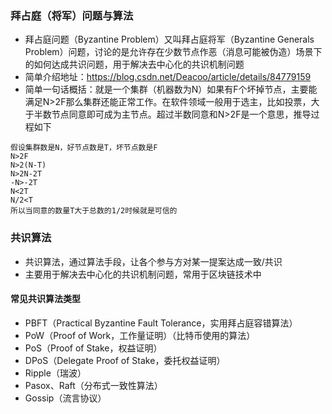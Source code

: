 ### 拜占庭（将军）问题与算法

- 拜占庭问题（Byzantine Problem）又叫拜占庭将军（Byzantine Generals Problem）问题，讨论的是允许存在少数节点作恶（消息可能被伪造）场景下的如何达成共识问题，用于解决去中心化的共识机制问题
- 简单介绍地址：https://blog.csdn.net/Deacoo/article/details/84779159
- 简单一句话概括：就是一个集群（机器数为N）如果有F个坏掉节点，主要能满足N>2F那么集群还能正常工作。在软件领域一般用于选主，比如投票，大于半数节点同意即可成为主节点。超过半数同意和N>2F是一个意思，推导过程如下

```
假设集群数是N，好节点数是T，坏节点数是F
N>2F
N>2(N-T)
N>2N-2T
-N>-2T
N<2T
N/2<T
所以当同意的数量T大于总数的1/2时候就是可信的
```

### 共识算法

- 共识算法，通过算法手段，让各个参与方对某一提案达成一致/共识
- 主要用于解决去中心化的共识机制问题，常用于区块链技术中

#### 常见共识算法类型

- PBFT（Practical Byzantine Fault Tolerance，实用拜占庭容错算法）
- PoW（Proof of Work，工作量证明）（比特币使用的算法）
- PoS（Proof of Stake，权益证明）
- DPoS（Delegate Proof of Stake，委托权益证明）
- Ripple（瑞波）
- Pasox、Raft（分布式一致性算法）
- Gossip（流言协议）
